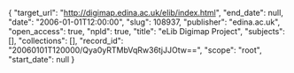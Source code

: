 {
  "target_url": "http://digimap.edina.ac.uk/elib/index.html", 
  "end_date": null, 
  "date": "2006-01-01T12:00:00", 
  "slug": 108937, 
  "publisher": "edina.ac.uk", 
  "open_access": true, 
  "npld": true, 
  "title": "eLib Digimap Project", 
  "subjects": [], 
  "collections": [], 
  "record_id": "20060101T120000/Qya0yRTMbVqRw36tjJJOtw==", 
  "scope": "root", 
  "start_date": null
}

